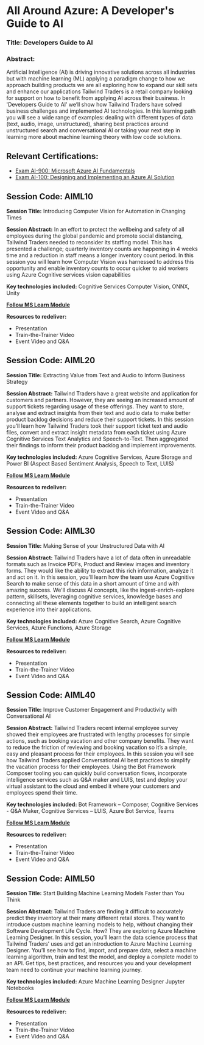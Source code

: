 # All Around Azure: A Developer's Guide to AI

<usage of this repo>

### Title: Developers Guide to AI

### Abstract: 
Artificial Intelligence (AI) is driving innovative solutions across all industries but with machine learning (ML) applying a paradigm change to how we approach building products we are all exploring how to expand our skill sets and enhance our applications
Tailwind Traders is a retail company looking for support on how to benefit from applying AI across their business. In 'Developers Guide to AI’ we’ll show how Tailwind Traders have solved business challenges and implemented AI technologies.
In this learning path you will see a wide range of examples: dealing with different types of data (text, audio, image, unstructured), sharing best practices around unstructured search and conversational AI or taking your next step in learning more about machine learning theory with low code solutions.

## Relevant Certifications:
* [Exam AI-900: Microsoft Azure AI Fundamentals](https://aka.ms/ai900) 
* [Exam AI-100: Designing and Implementing an Azure AI Solution](https://aka.ms/ai100cert)
 

## Session Code: AIML10
**Session Title:** Introducing Computer Vision for Automation in Changing Times

**Session Abstract:** In an effort to protect the wellbeing and safety of all employees during the global pandemic and promote social distancing, Tailwind Traders needed to reconsider its staffing model.  This has presented a challenge; quarterly inventory counts are happening in 4 weeks time and a reduction in staff means a longer inventory count period. 
In this session you will learn how Computer Vision was harnessed to address this opportunity and enable inventory counts to occur quicker to aid workers using Azure Cognitive services vision capabilities

**Key technologies included:** Cognitive Services Computer Vision, ONNX, Unity

**[Follow MS Learn Module](https://aka.ms/aiml10)**

**Resources to redeliver:**
* Presentation
* Train-the-Trainer Video
* Event Video and Q&A


## Session Code: AIML20
**Session Title:** Extracting Value from Text and Audio to Inform Business Strategy 

**Session Abstract:** Tailwind Traders have a great website and application for customers and partners. However, they are seeing an increased amount of support tickets regarding usage of these offerings. They want to store, analyse and extract insights from their text and audio data to make better product backlog decisions and reduce their support tickets. 
In this session you’ll learn how Tailwind Traders took their support ticket text and audio files, convert and extract insight metadata from each ticket using Azure Cognitive Services Text Analytics and Speech-to-Text. Then aggregated their findings to inform their product backlog and implement improvements.


**Key technologies included:** Azure Cognitive Services, Azure Storage and Power BI (Aspect Based Sentiment Analysis, Speech to Text, LUIS)

**[Follow MS Learn Module](https://aka.ms/aiml20)**

**Resources to redeliver:**
* Presentation
* Train-the-Trainer Video
* Event Video and Q&A

## Session Code: AIML30
**Session Title:** Making Sense of your Unstructured Data with AI

**Session Abstract:** Tailwind Traders have a lot of data often in unreadable formats such as Invoice PDFs, Product and Review images and inventory forms. They would like the ability to extract this rich information, analyze it and act on it.
In this session, you'll learn how the team use Azure Cognitive Search to make sense of this data in a short amount of time and with amazing success. We'll discuss AI concepts, like the ingest-enrich-explore pattern, skillsets, leveraging cognitive services, knowledge bases and connecting all these elements together to build an intelligent search experience into their applications.


**Key technologies included:** Azure Cognitive Search, Azure Cognitive Services, Azure Functions, Azure Storage

**[Follow MS Learn Module](https://aka.ms/aiml30)**

**Resources to redeliver:**
* Presentation
* Train-the-Trainer Video
* Event Video and Q&A


## Session Code: AIML40
**Session Title:** Improve Customer Engagement and Productivity with Conversational AI

**Session Abstract:** Tailwind Traders recent internal employee survey showed their employees are frustrated with lengthy processes for simple actions, such as booking vacation and other company benefits. They want to reduce the friction of reviewing and booking vacation so it’s a simple, easy and pleasant process for their employees.
In this session you will see how Tailwind Traders applied Conversational AI best practices to simplify the vacation process for their employees. Using the Bot Framework Composer tooling you can quickly build conversation flows, incorporate intelligence services such as Q&A maker and LUIS, test and deploy your virtual assistant to the cloud and embed it where your customers and employees spend their time. 


**Key technologies included:** Bot Framework – Composer, Cognitive Services - Q&A Maker, Cognitive Services – LUIS, Azure Bot Service, Teams

**[Follow MS Learn Module](https://aka.ms/bfcomposer)**

**Resources to redeliver:**
* Presentation
* Train-the-Trainer Video
* Event Video and Q&A


## Session Code: AIML50
**Session Title:** Start Building Machine Learning Models Faster than You Think

**Session Abstract:** Tailwind Traders are finding it difficult to accurately predict they inventory at their many different retail stores. They want to introduce custom machine learning models to help, without changing their Software Development Life Cycle. How? They are exploring Azure Machine Learning Designer. 
In this session, you’ll learn the data science process that Tailwind Traders’ uses and get an introduction to Azure Machine Learning Designer. You’ll see how to find, import, and prepare data, select a machine learning algorithm, train and test the model, and deploy a complete model to an API. Get tips, best practices, and resources you and your development team need to continue your machine learning journey.


**Key technologies included:** Azure Machine Learning Designer Jupyter Notebooks

**[Follow MS Learn Module](https://aka.ms/aiml50)**

**Resources to redeliver:**
* Presentation
* Train-the-Trainer Video
* Event Video and Q&A
